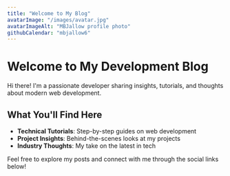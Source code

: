 ```yaml
---
title: "Welcome to My Blog"
avatarImage: "/images/avatar.jpg"
avatarImageAlt: "MBJallow profile photo"
githubCalendar: "mbjallow6"
---
```


# Welcome to My Development Blog

Hi there! I'm a passionate developer sharing insights, tutorials, and thoughts about modern web development.

## What You'll Find Here

- **Technical Tutorials**: Step-by-step guides on web development
- **Project Insights**: Behind-the-scenes looks at my projects  
- **Industry Thoughts**: My take on the latest in tech

Feel free to explore my posts and connect with me through the social links below!
